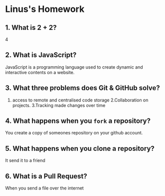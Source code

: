# Linus's Homework

## 1. What is 2 + 2?

4

## 2. What is JavaScript?

JavaScript is a programming language used to create dynamic and interactive contents on a website.

## 3. What three problems does Git & GitHub solve?

1. access to remote and centralised code storage
2.Collaboration on projects.
3.Tracking made changes over time

## 4. What happens when you `fork` a repository?
You create a copy of someones repository on your github account.
## 5. What happens when you clone a repository?

It send it to a friend

## 6. What is a Pull Request?

When you send a file over the internet
